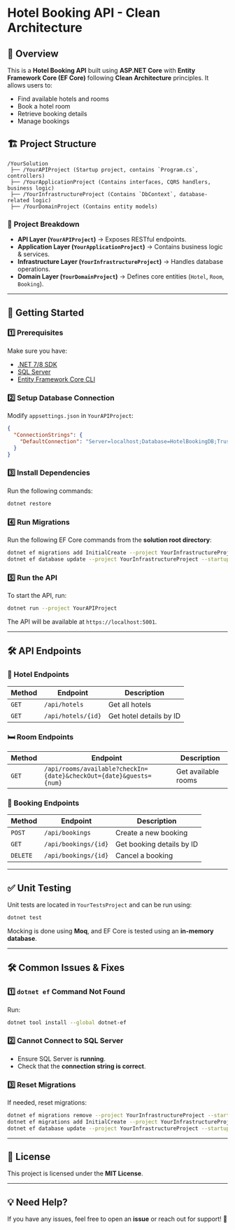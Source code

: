 # Hotel Booking API - Clean Architecture

## 📌 Overview
This is a **Hotel Booking API** built using **ASP.NET Core** with **Entity Framework Core (EF Core)** following **Clean Architecture** principles. It allows users to:
- Find available hotels and rooms
- Book a hotel room
- Retrieve booking details
- Manage bookings

## 🏗️ Project Structure
```
/YourSolution
 ├── /YourAPIProject (Startup project, contains `Program.cs`, controllers)
 ├── /YourApplicationProject (Contains interfaces, CQRS handlers, business logic)
 ├── /YourInfrastructureProject (Contains `DbContext`, database-related logic)
 ├── /YourDomainProject (Contains entity models)
```
### 📁 **Project Breakdown**
- **API Layer (`YourAPIProject`)** → Exposes RESTful endpoints.
- **Application Layer (`YourApplicationProject`)** → Contains business logic & services.
- **Infrastructure Layer (`YourInfrastructureProject`)** → Handles database operations.
- **Domain Layer (`YourDomainProject`)** → Defines core entities (`Hotel`, `Room`, `Booking`).

---
## 🚀 Getting Started

### **1️⃣ Prerequisites**
Make sure you have:
- [.NET 7/8 SDK](https://dotnet.microsoft.com/en-us/download)
- [SQL Server](https://www.microsoft.com/en-us/sql-server/sql-server-downloads)
- [Entity Framework Core CLI](https://learn.microsoft.com/en-us/ef/core/)

### **2️⃣ Setup Database Connection**
Modify `appsettings.json` in `YourAPIProject`:
```json
{
  "ConnectionStrings": {
    "DefaultConnection": "Server=localhost;Database=HotelBookingDB;Trusted_Connection=True;TrustServerCertificate=True;"
  }
}
```

### **3️⃣ Install Dependencies**
Run the following commands:
```sh
dotnet restore
```

### **4️⃣ Run Migrations**
Run the following EF Core commands from the **solution root directory**:
```sh
dotnet ef migrations add InitialCreate --project YourInfrastructureProject --startup-project YourAPIProject
dotnet ef database update --project YourInfrastructureProject --startup-project YourAPIProject
```

### **5️⃣ Run the API**
To start the API, run:
```sh
dotnet run --project YourAPIProject
```
The API will be available at `https://localhost:5001`.

---
## 🛠️ API Endpoints

### **🏨 Hotel Endpoints**
| Method | Endpoint | Description |
|--------|---------|-------------|
| `GET` | `/api/hotels` | Get all hotels |
| `GET` | `/api/hotels/{id}` | Get hotel details by ID |

### **🛏️ Room Endpoints**
| Method | Endpoint | Description |
|--------|---------|-------------|
| `GET` | `/api/rooms/available?checkIn={date}&checkOut={date}&guests={num}` | Get available rooms |

### **📅 Booking Endpoints**
| Method | Endpoint | Description |
|--------|---------|-------------|
| `POST` | `/api/bookings` | Create a new booking |
| `GET` | `/api/bookings/{id}` | Get booking details by ID |
| `DELETE` | `/api/bookings/{id}` | Cancel a booking |

---
## ✅ Unit Testing

Unit tests are located in `YourTestsProject` and can be run using:
```sh
dotnet test
```

Mocking is done using **Moq**, and EF Core is tested using an **in-memory database**.

---
## 🛠️ Common Issues & Fixes
### **1️⃣ `dotnet ef` Command Not Found**
Run:
```sh
dotnet tool install --global dotnet-ef
```
### **2️⃣ Cannot Connect to SQL Server**
- Ensure SQL Server is **running**.
- Check that the **connection string is correct**.

### **3️⃣ Reset Migrations**
If needed, reset migrations:
```sh
dotnet ef migrations remove --project YourInfrastructureProject --startup-project YourAPIProject
dotnet ef migrations add InitialCreate --project YourInfrastructureProject --startup-project YourAPIProject
dotnet ef database update --project YourInfrastructureProject --startup-project YourAPIProject
```

---
## 📜 License
This project is licensed under the **MIT License**.

---
## 💡 Need Help?
If you have any issues, feel free to open an **issue** or reach out for support! 🚀

